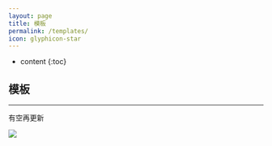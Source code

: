 ```yaml
---
layout: page
title: 模板
permalink: /templates/
icon: glyphicon-star
---
```


* content
{:toc}

## 模板

----

有空再更新

![](https://github.com/zhiyingfang/free-stock-image/blob/master/businessman/man-relax-couch-study.jpg?raw=true)

